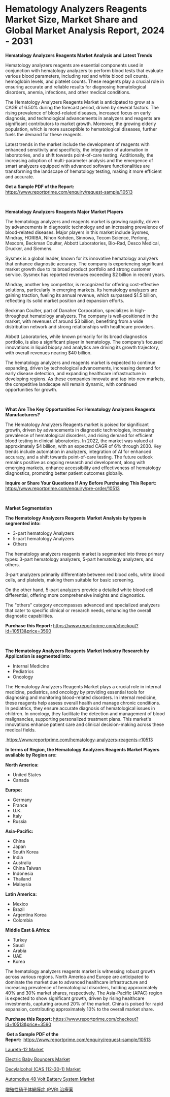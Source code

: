 <p><h1>Hematology Analyzers Reagents Market Size, Market Share and Global Market Analysis Report, 2024 - 2031</h1></p><p><strong>Hematology Analyzers Reagents Market Analysis and Latest Trends</strong></p>
<p><p>Hematology analyzers reagents are essential components used in conjunction with hematology analyzers to perform blood tests that evaluate various blood parameters, including red and white blood cell counts, hemoglobin levels, and platelet counts. These reagents play a crucial role in ensuring accurate and reliable results for diagnosing hematological disorders, anemia, infections, and other medical conditions.</p><p>The Hematology Analyzers Reagents Market is anticipated to grow at a CAGR of 6.50% during the forecast period, driven by several factors. The rising prevalence of blood-related diseases, increased focus on early diagnosis, and technological advancements in analyzers and reagents are significant contributors to market growth. Moreover, the growing elderly population, which is more susceptible to hematological diseases, further fuels the demand for these reagents.</p><p>Latest trends in the market include the development of reagents with enhanced sensitivity and specificity, the integration of automation in laboratories, and a shift towards point-of-care testing. Additionally, the increasing adoption of multi-parameter analysis and the emergence of smart analyzers equipped with advanced software functionalities are transforming the landscape of hematology testing, making it more efficient and accurate.</p></p>
<p><strong>Get a Sample PDF of the Report:&nbsp;</strong> <a href="https://www.reportprime.com/enquiry/request-sample/10513">https://www.reportprime.com/enquiry/request-sample/10513</a></p>
<p>&nbsp;</p>
<p><strong>Hematology Analyzers Reagents Major Market Players</strong></p>
<p><p>The hematology analyzers and reagents market is growing rapidly, driven by advancements in diagnostic technology and an increasing prevalence of blood-related diseases. Major players in this market include Sysmex, Mindray, HORIBA, Nihon Kohden, Sinnowa, Tecom Science, Perlong, Mexcom, Beckman Coulter, Abbott Laboratories, Bio-Rad, Desco Medical, Drucker, and Siemens.</p><p>Sysmex is a global leader, known for its innovative hematology analyzers that enhance diagnostic accuracy. The company is experiencing significant market growth due to its broad product portfolio and strong customer service. Sysmex has reported revenues exceeding $2 billion in recent years.</p><p>Mindray, another key competitor, is recognized for offering cost-effective solutions, particularly in emerging markets. Its hematology analyzers are gaining traction, fueling its annual revenue, which surpassed $1.5 billion, reflecting its solid market position and expansion efforts.</p><p>Beckman Coulter, part of Danaher Corporation, specializes in high-throughput hematology analyzers. The company is well-positioned in the market, with revenues of around $3 billion, benefiting from a wide distribution network and strong relationships with healthcare providers.</p><p>Abbott Laboratories, while known primarily for its broad diagnostics portfolio, is also a significant player in hematology. The company’s focused innovations in liquid biopsy and analytics are driving its growth trajectory, with overall revenues nearing $40 billion.</p><p>The hematology analyzers and reagents market is expected to continue expanding, driven by technological advancements, increasing demand for early disease detection, and expanding healthcare infrastructure in developing regions. As these companies innovate and tap into new markets, the competitive landscape will remain dynamic, with continued opportunities for growth.</p></p>
<p>&nbsp;</p>
<p><strong>What Are The Key Opportunities For Hematology Analyzers Reagents Manufacturers?</strong></p>
<p><p>The Hematology Analyzers Reagents market is poised for significant growth, driven by advancements in diagnostic technologies, increasing prevalence of hematological disorders, and rising demand for efficient blood testing in clinical laboratories. In 2022, the market was valued at approximately $4 billion, with an expected CAGR of 6% through 2030. Key trends include automation in analyzers, integration of AI for enhanced accuracy, and a shift towards point-of-care testing. The future outlook remains positive as ongoing research and development, along with emerging markets, enhance accessibility and effectiveness of hematology diagnostics, promoting better patient outcomes globally.</p></p>
<p><strong>Inquire or Share Your Questions If Any Before Purchasing This Report:</strong> <a href="https://www.reportprime.com/enquiry/pre-order/10513">https://www.reportprime.com/enquiry/pre-order/10513</a></p>
<p>&nbsp;</p>
<p><strong>Market Segmentation</strong></p>
<p><strong>The Hematology Analyzers Reagents Market Analysis by types is segmented into:</strong></p>
<p><ul><li>3-part hematology Analyzers</li><li>5-part hematology Analyzers</li><li>Others</li></ul></p>
<p><p>The hematology analyzers reagents market is segmented into three primary types: 3-part hematology analyzers, 5-part hematology analyzers, and others. </p><p>3-part analyzers primarily differentiate between red blood cells, white blood cells, and platelets, making them suitable for basic screening. </p><p>On the other hand, 5-part analyzers provide a detailed white blood cell differential, offering more comprehensive insights and diagnostics. </p><p>The "others" category encompasses advanced and specialized analyzers that cater to specific clinical or research needs, enhancing the overall diagnostic capabilities.</p></p>
<p><strong>Purchase this Report:&nbsp;</strong><a href="https://www.reportprime.com/checkout?id=10513&price=3590">https://www.reportprime.com/checkout?id=10513&price=3590</a></p>
<p>&nbsp;</p>
<p><strong>The Hematology Analyzers Reagents Market Industry Research by Application is segmented into:</strong></p>
<p><ul><li>Internal Medicine</li><li>Pediatrics</li><li>Oncology</li></ul></p>
<p><p>The Hematology Analyzers Reagents Market plays a crucial role in internal medicine, pediatrics, and oncology by providing essential tools for diagnosing and monitoring blood-related disorders. In internal medicine, these reagents help assess overall health and manage chronic conditions. In pediatrics, they ensure accurate diagnosis of hematological issues in children. In oncology, they facilitate the detection and management of blood malignancies, supporting personalized treatment plans. This market's innovations enhance patient care and clinical decision-making across these medical fields.</p></p>
<p><a href="https://www.reportprime.com/hematology-analyzers-reagents-r10513">&nbsp;https://www.reportprime.com/hematology-analyzers-reagents-r10513</a></p>
<p><strong>In terms of Region, the Hematology Analyzers Reagents Market Players available by Region are:</strong></p>
<p>
    <p> <strong> North America: </strong>
        <ul>
            <li>United States</li>
            <li>Canada</li>
        </ul>
        </p> 
    <p> <strong> Europe: </strong>
        <ul>
            <li>Germany</li>
            <li>France</li>
            <li>U.K.</li>
            <li>Italy</li>
            <li>Russia</li>
        </ul>
        </p> 
    <p> <strong> Asia-Pacific: </strong>
        <ul>
            <li>China</li>
            <li>Japan</li>
            <li>South Korea</li>
            <li>India</li>
            <li>Australia</li>
            <li>China Taiwan</li>
            <li>Indonesia</li>
            <li>Thailand</li>
            <li>Malaysia</li>
        </ul>
        </p> 
    <p> <strong> Latin America: </strong>
        <ul>
            <li>Mexico</li>
            <li>Brazil</li>
            <li>Argentina Korea</li>
            <li>Colombia</li>
        </ul>
        </p> 
    <p> <strong> Middle East & Africa: </strong>
        <ul>
            <li>Turkey</li>
            <li>Saudi</li>
            <li>Arabia</li>
            <li>UAE</li>
            <li>Korea</li>
        </ul>
    </p>
    </p>
<p><p>The hematology analyzers reagents market is witnessing robust growth across various regions. North America and Europe are anticipated to dominate the market due to advanced healthcare infrastructure and increasing prevalence of hematological disorders, holding approximately 40% and 30% market shares, respectively. The Asia-Pacific (APAC) region is expected to show significant growth, driven by rising healthcare investments, capturing around 20% of the market. China is poised for rapid expansion, contributing approximately 10% to the overall market share.</p></p>
<p><strong>Purchase this Report: </strong><a href="https://www.reportprime.com/checkout?id=10513&price=3590">https://www.reportprime.com/checkout?id=10513&price=3590</a></p>
<p>&nbsp;<strong>Get a Sample PDF of the Report:&nbsp;&nbsp;</strong><a href="https://www.reportprime.com/enquiry/request-sample/10513">https://www.reportprime.com/enquiry/request-sample/10513</a></p>
<p><strong></strong></p>
<p><p><a href="https://issuu.com/reportprime-2/docs/laureth-12-market-size-2030.pptx_cea978aaecc996">Laureth-12 Market</a></p><p><a href="https://medium.com/@jordymiller13/the-electric-baby-bouncers-market-has-experienced-impressive-growth-in-recent-years-expanding-bfecf2727a71">Electric Baby Bouncers Market</a></p><p><a href="https://issuu.com/reportprime-2/docs/decylalcohol-cas-112-30-1-market-si_8691464c08d1ee">Decylalcohol (CAS 112-30-1) Market</a></p><p><a href="https://medium.com/@jordymiller13/the-global-automotive-48-volt-battery-system-market-identifies-drivers-restraints-a1d4f22a592e">Automotive 48 Volt Battery System Market</a></p><p><a href="https://medium.com/@abigayleh7fr/proliferative-vitreoretinopathy-pvr-therapeutics-c97172a918d1?postPublishedType=initial">増殖性硝子体網膜症 (PVR) 治療薬</a></p></p>